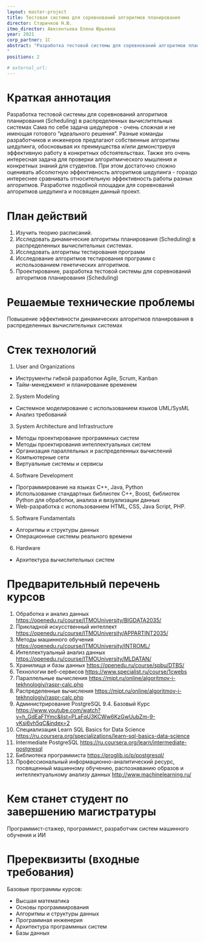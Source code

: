 ```yaml
---
layout: master-project
title: Тестовая система для соревнований алгоритмов планирования
director: Старичков Н.Ю.
itmo_director: Авксентьева Елена Юрьевна
year: 2021
corp_partner: 1C
abstract: "Разработка тестовой системы для соревнований алгоритмов планирования (Scheduling) в распределенных вычислительных системах   Сама по себе задача шедулеров - очень сложная и не имеющая готового “идеального решения”. Разные команды разработчиков и инженеров предлагают собственные алгоритмы шедулинга, обосновывая их преимущества и/или демонстрируя эффективную работу в конкретных обстоятельствах. Также это очень интересная задача для проверки алгоритмического мышления и конкретных знаний для студентов. При этом достаточно сложно оценивать абсолютную эффективность алгоритмов шедулинга - гораздо интереснее сравнивать относительную эффективность работы разных алгоритмов. Разработке подобной площадки для соревнований алгоритмов шедулинга и посвящен данный проект.
"
positions: 2

# external_url:
---
```


# Краткая аннотация

Разработка тестовой системы для соревнований алгоритмов планирования
(Scheduling) в распределенных вычислительных системах Сама по себе задача
шедулеров - очень сложная и не имеющая готового “идеального решения”. Разные
команды разработчиков и инженеров предлагают собственные алгоритмы шедулинга,
обосновывая их преимущества и/или демонстрируя эффективную работу в конкретных
обстоятельствах. Также это очень интересная задача для проверки алгоритмического
мышления и конкретных знаний для студентов. При этом достаточно сложно оценивать
абсолютную эффективность алгоритмов шедулинга - гораздо интереснее сравнивать
относительную эффективность работы разных алгоритмов. Разработке подобной
площадки для соревнований алгоритмов шедулинга и посвящен данный проект.


# План действий
1. Изучить теорию расписаний.
2. Исследовать динамические алгоритмы планирования  (Scheduling)  в распределенных вычислительных системах.
3. Исследовать алгоритмы тестирования программ
4. Исследование алгоритмов тестирования программ с использованием генетических алгоритмов.
5. Проектирование, разработка  тестовой системы для соревнований алгоритмов планирования (Scheduling)


# Решаемые технические проблемы

Повышение эффективности динамических алгоритмов планирования в распределенных вычислительных системах

# Стек технологий
1. User and Organizations
- Инструменты гибкой разработки Agile, Scrum, Kanban
- Тайм-менеджмент и планирование временем
2. System Modeling
- Системное моделирование с использованием языков UML/SysML
- Анализ требований
3. System Architecture and Infrastructure
- Методы проектирование программных систем
- Методы проектирования интеллектуальных систем
- Организация параллельных и распределенных вычислений
- Компьютерные сети
- Виртуальные системы и сервисы
4. Software Development
- Программирование на языках C++, Java, Python
- Использование стандартных библиотек С++, Boost,  библиотек  Python для обработки, анализа и визуализации данных
- Web-разработка с использованием HTML, CSS, Java Script, PHP.
5. Software Fundamentals
- Алгоритмы и структуры данных
- Операционные системы реального времени
6. Hardware
- Архитектура вычислительных систем

# Предварительный перечень курсов

1. Обработка и анализ данных https://openedu.ru/course/ITMOUniversity/BIGDATA2035/
2. Прикладной искусственный интеллект https://openedu.ru/course/ITMOUniversity/APPARTINT2035/
3. Методы машинного обучения https://openedu.ru/course/ITMOUniversity/INTROML/
4. Интеллектуальный анализ данных  https://openedu.ru/course/ITMOUniversity/MLDATAN/
5. Хранилища и базы данных   https://openedu.ru/course/spbu/DTBS/
6. Технологии веб-сервисов   https://www.specialist.ru/course/1cwebs
7. Параллельные вычисления  https://mipt.ru/online/algoritmov-i-tekhnologiy/raspr-calc.php
8. Распределенные вычисления  https://mipt.ru/online/algoritmov-i-tekhnologiy/raspr-calc.php
9. Администрирование PostgreSQL 9.4. Базовый Курс https://www.youtube.com/watch?v=h_GdEaF1Ymc&list=PLaFqU3KCWw6KzGwUubZm-9-vKsi6vh5qC&index=2
10. Специализация Learn SQL Basics for Data Science https://ru.coursera.org/specializations/learn-sql-basics-data-science
11. Intermediate PostgreSQL https://ru.coursera.org/learn/intermediate-postgresql
12. Библиотека программиста https://proglib.io/p/postgresql/
13. Профессиональный информационно-аналитический ресурс, посвященный машинному обучению, распознаванию образов и интеллектуальному анализу данных http://www.machinelearning.ru/





# Кем станет студент по завершению магистратуры
Программист-стажер, программист, разработчик систем машинного обучения и ИИ

# Пререквизиты (входные требования)
Базовые программы курсов:

- Высшая математика
- Основы программирования
- Алгоритмы и структуры данных
- Программная инженерия
- Архитектура программных систем
- Базы данных
